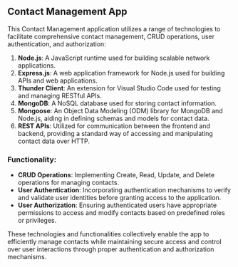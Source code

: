 

## Contact Management App

This Contact Management application utilizes a range of technologies to facilitate comprehensive contact management, CRUD operations, user authentication, and authorization:

1. **Node.js**: A JavaScript runtime used for building scalable network applications.
2. **Express.js**: A web application framework for Node.js used for building APIs and web applications.
3. **Thunder Client**: An extension for Visual Studio Code used for testing and managing RESTful APIs.
4. **MongoDB**: A NoSQL database used for storing contact information.
5. **Mongoose**: An Object Data Modeling (ODM) library for MongoDB and Node.js, aiding in defining schemas and models for contact data.
6. **REST APIs**: Utilized for communication between the frontend and backend, providing a standard way of accessing and manipulating contact data over HTTP.

### Functionality:

- **CRUD Operations**: Implementing Create, Read, Update, and Delete operations for managing contacts.
- **User Authentication**: Incorporating authentication mechanisms to verify and validate user identities before granting access to the application.
- **User Authorization**: Ensuring authenticated users have appropriate permissions to access and modify contacts based on predefined roles or privileges.

These technologies and functionalities collectively enable the app to efficiently manage contacts while maintaining secure access and control over user interactions through proper authentication and authorization mechanisms.